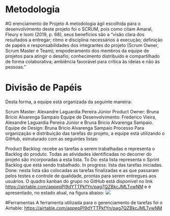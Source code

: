 # Metodologia
#G erenciamento de Projeto
A metodologia ágil escolhida para o desenvolvimento deste projeto foi o SCRUM, pois como citam Amaral, Fleury e Isoni (2019, p. 68), seus benefícios são a “visão clara dos resultados a entregar; ritmo e disciplina necessários à execução; definição de papéis e responsabilidades dos integrantes do projeto (Scrum Owner, Scrum Master e Team); empoderamento dos membros da equipe de projetos para atingir o desafio; conhecimento distribuído e compartilhado de forma colaborativa; ambiência favorável para crítica às ideias e não às pessoas.”

# Divisão de Papéis
Desta forma, a equipe está organizada da seguinte maneira:

Scrum Master: Alexandre Laguardia Pereira Júnior
Product Owner: Bruna Bricio Alvarenga Sampaio
Equipe de Desenvolvimento: Frederico Vieira, Alexandre Laguardia Pereira Júnior e Bruna Bricio Alvarenga Sampaio.
Equipe de Design: Bruna Bricio Alvarenga Sampaio
Processo
Para organização e distribuição das tarefas do projeto, a equipe está utilizando o GitHub, estruturado com as seguintes listas:

Product Backlog: recebe as tarefas a serem trabalhadas e representa o Backlog do produto. Todas as atividades identificadas no decorrer do projeto são incorporadas a esta lista.
To Do: esta lista representa o Sprint Backlog que está sendo trabalhado.
In progress: lista das tarefas iniciadas.
Done: nesta lista são colocadas as tarefas finalizadas e as que passaram pelos testes e controle de qualidade, prontas para serem entregues aos usuários.
O quadro kanban do grupo no GitHub está disponível no link https://airtable.com/appepPI9dYTTPkfYn/pag7QZBkcJMLTvwNM e é apresentado, no estado atual, na figura abaixo: 
<img src="/assets/prototype-screenshot/image-06.jpeg">

#Ferramentas
A ferramenta utilizada para o gerenciamento de tarefas foi o Airtable: https://airtable.com/appepPI9dYTTPkfYn/pag7QZBkcJMLTvwNM

